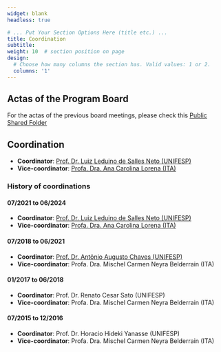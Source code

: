 ```yaml
---
widget: blank
headless: true

# ... Put Your Section Options Here (title etc.) ...
title: Coordination
subtitle:
weight: 10  # section position on page
design:
  # Choose how many columns the section has. Valid values: 1 or 2.
  columns: '1'
---
```


## Actas of the Program Board

For the actas of the previous board meetings, please check this [Public Shared Folder](https://drive.google.com/drive/folders/1ZzspyYgEF4mrFWiwAfRhIsQrdwJCGZ6X)

## Coordination
- **Coordinator**: [Prof. Dr. Luiz Leduino de Salles Neto (UNIFESP)](/author/luiz-l.-s.-netto/)
- **Vice-coordinator**: [Profa. Dra. Ana Carolina Lorena (ITA)](/author/ana-c.-lorena)

### History of coordinations

#### 07/2021 to 06/2024
- **Coordinator**: [Prof. Dr. Luiz Leduino de Salles Neto (UNIFESP)](/author/luiz-l.-s.-netto/)
- **Vice-coordinator**: [Profa. Dra. Ana Carolina Lorena (ITA)](/author/ana-c.-lorena)

#### 07/2018 to 06/2021
- **Coordinator**: [Prof. Dr. Antônio Augusto Chaves (UNIFESP)](/author/antonio-a.-chaves)
- **Vice-coordinator**: Profa. Dra. Mischel Carmen Neyra Belderrain (ITA)

#### 01/2017 to 06/2018
- **Coordinator**: Prof. Dr. Renato Cesar Sato (UNIFESP)
- **Vice-coordinator**: Profa. Dra. Mischel Carmen Neyra Belderrain (ITA)

#### 07/2015 to 12/2016
- **Coordinator**: Prof. Dr. Horacio Hideki Yanasse (UNIFESP)
- **Vice-coordinator**: Profa. Dra. Mischel Carmen Neyra Belderrain (ITA)
